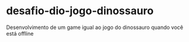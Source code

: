 # desafio-dio-jogo-dinossauro
Desenvolvimento de um game igual ao jogo do dinossauro quando você está offline
